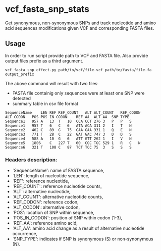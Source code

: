 # vcf_fasta_snp_stats
Get synonymous, non-synonymous SNPs and track nucleotide and amino acid sequences modifications given VCF and corresponding FASTA files.

## Usage
In order to run script provide path to VCF and FASTA file. Also provide output files prefix as a third argument.
```
vcf_fasta_snp_effect.py path/to/vcf/file.vcf path/to/fasta/file.fa output_prefix
```

The above command will result with two files:
- FASTA file containig only sequences were at least one SNP were detected
- summary table in csv file format


```
SequenceName	LEN	REF	REF_COUNT	ALT	ALT_COUNT	REF_CODON	ALT_CODON	POS	POS_IN_CODON	REF_AA	ALT_AA	SNP_TYPE
Sequence1	957	A	13	T	10	CCA	CCT	276	3	P	P	S
Sequence1	957	T	6	C	6	ATA	ACA	311	2	I	T	N
Sequence2	402	C	89	G	75	CAA	GAA	331	1	Q	E	N
Sequence3	771	T	28	C	22	GAT	GAC	747	3	D	D	S
Sequence4	588	A	10	G	6	ATT	GTT	262	1	I	V	N
Sequence5	1806	C	227	T	60	CGC	TGC	529	1	R	C	N
Sequence6	321	T	108	C	87	TCT	TCC	75	3	S	S	S
```

### Headers description:
- 'SequenceName': name of FASTA sequence,
- 'LEN': length of nucleotide sequence,
- 'REF': reference nucleotide,
- 'REF_COUNT': reference nucleotide counts,
- 'ALT': alternative nucleotide,
- 'ALT_COUNT': alternative nucleotide counts,
- 'REF_CODON': reference codon,
- 'ALT_CODON': alternative codon,
- 'POS': location of SNP within sequence,
- 'POS_IN_CODON': position of SNP within codon (1-3),
- 'REF_AA': reference amino acid,
- 'ALT_AA': amino acid change as a result of alternative nucleotide occurrence,
- 'SNP_TYPE': indicates if SNP is synonymous (S) or non-synonymous (N).
